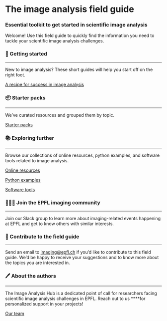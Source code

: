 # The image analysis field guide

### Essential toolkit to get started in scientific image analysis

Welcome! Use this field guide to quickly find the information you need to tackle your scientific image analysis challenges.

### 🔖 Getting started

---

New to image analysis? These short guides will help you start off on the right foot.

[A recipe for success in image analysis](https://www.notion.so/A-recipe-for-success-in-image-analysis-e9bcaa56c57a4bd9b2fba830daaca5f0?pvs=21)

### 📦 Starter packs

---

We’ve curated resources and grouped them by topic.

[Starter packs](https://www.notion.so/70f2246c870445c2a1f6d79cc191b21f?pvs=21)

### 📚 Exploring further

---

Browse our collections of online resources, python examples, and software tools related to image analysis.

[Online resources](https://www.notion.so/Online-resources-17145494df084cf8a3bfc8394c5a9a2b?pvs=21)

[Python examples](https://www.notion.so/Python-examples-df25f1a068d74e5d93b07cdd16b776d5?pvs=21)

[Software tools](https://www.notion.so/Software-tools-af90da3522de4a34bc5246cc59c7efbf?pvs=21)

### 🧑‍🤝‍🧑 Join the EPFL imaging community

---

Join our Slack group to learn more about imaging-related events happening at EPFL and get to know others with similar interests.

### 🤝 Contribute to the field guide

---

Send an email to imaging@epfl.ch if you’d like to contribute to this field guide. We’d be happy to receive your suggestions and to know more about the topics you are interested in.

### 🖊️ About the authors

---

The Image Analysis Hub is a dedicated point of call for researchers facing scientific image analysis challenges in EPFL. Reach out to us ****for personalized support in your projects!

[Our team](https://www.notion.so/9dc655acbaab4e64aa22b6bc2b932e32?pvs=21)